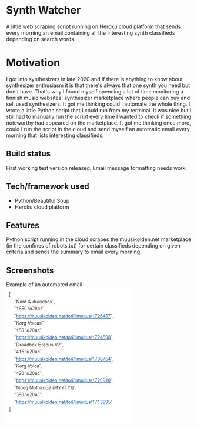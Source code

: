 # Synth Watcher
A little web scraping script running on Heroku cloud platform that sends every morning an email containing all the interesting synth classifieds depending on search words.

# Motivation
I got into synthesizers in late 2020 and if there is anything to know about synthesizer enthusiasm it is that there's always that one synth you need but don't have. That's why I found myself spending a lot of time monitoring a finnish music websites' synthesizer marketplace where people can buy and sell used synthesizers. It got me thinking could I automate the whole thing. I wrote a little Python script that I could run from my terminal. It was nice but I still had to manually run the script every time I wanted to check if something noteworthy had appeared on the marketplace. It got me thinking once more, could I run the script in the cloud and send myself an automatic email every morning that lists interesting classifieds.

## Build status
First working test version released. Email message formatting needs work.

## Tech/framework used
- Python/Beautiful Soup
- Heroku cloud platform

## Features
Python script running in the cloud scrapes the muusikoiden.net marketplace (in the confines of robots.txt) for certain classifieds depending on given criteria and sends the summary to email every morning.

## Screenshots
Example of an automated email
![Alt text](img/examplemail.JPG?raw=true "Example email")

